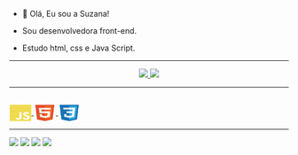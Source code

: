 - 👋 Olá, Eu sou a Suzana!

- Sou desenvolvedora front-end.
- Estudo html, css e Java Script.
 <hr>


<div align="center">
  <a href="https://github.com/suzana-s">
  <img height="120em" src="https://github-readme-stats.vercel.app/api?username=suzana-s&show_icons=true&theme=material-palenight&include_all_commits=true&count_private=true"/>
  <img height="115em" src="https://github-readme-stats.vercel.app/api/top-langs/?username=suzana-s&layout=compact&langs_count=7&theme=material-palenight"/>
</div>

<hr>

<div style="display: inline_block"><br>

  <img align="center" alt="Suzana-Js" height="30" width="40" src="https://raw.githubusercontent.com/devicons/devicon/master/icons/javascript/javascript-plain.svg">
  <img align="center" alt="Suzana-HTML" height="30" width="40" src="https://raw.githubusercontent.com/devicons/devicon/master/icons/html5/html5-original.svg">
  <img align="center" alt="Suzana-CSS" height="30" width="40" src="https://raw.githubusercontent.com/devicons/devicon/master/icons/css3/css3-original.svg">
 
</div>

<hr>

<div>
  
  <a href="https://instagram.com/suzana.slls" target="_blank"><img src="https://img.shields.io/badge/-Instagram-%23E4405F?style=for-the-badge&logo=instagram&logoColor=white" target="_blank"></a>
  <a href = "mailto:suzanasales32@gmail.com"><img src="https://img.shields.io/badge/-Gmail-%23333?style=for-the-badge&logo=gmail&logoColor=white" target="_blank"></a>
  <a href="https://www.linkedin.com/in/suzana-sales-720366208/" target="_blank"><img src="https://img.shields.io/badge/-LinkedIn-%230077B5?style=for-the-badge&logo=linkedin&logoColor=white" target="_blank"></a> 
  <a href="https://api.whatsapp.com/send?phone=+5588996084819"><img src="https://img.shields.io/badge/WhatsApp-25D366?style=for-the-badge&logo=whatsapp&logoColor=white"></a>
 
</div>
  
